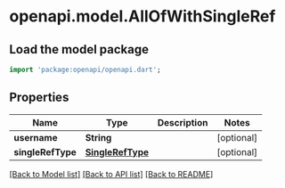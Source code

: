 # openapi.model.AllOfWithSingleRef

## Load the model package
```dart
import 'package:openapi/openapi.dart';
```

## Properties
Name | Type | Description | Notes
------------ | ------------- | ------------- | -------------
**username** | **String** |  | [optional] 
**singleRefType** | [**SingleRefType**](SingleRefType.md) |  | [optional] 

[[Back to Model list]](../README.md#documentation-for-models) [[Back to API list]](../README.md#documentation-for-api-endpoints) [[Back to README]](../README.md)


